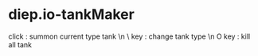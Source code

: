 # diep.io-tankMaker

click : summon current type tank \n
\ key : change tank type \n
O key : kill all tank
